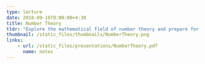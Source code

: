 ```yaml
---
type: lecture
date: 2018-09-16T8:00:00+4:30
title: Number Theory
tldr: "Explore the mathematical field of number theory and prepare for RSA encryption."
thumbnail: /static_files/thumbnails/NumberTheory.png
links: 
    - url: /static_files/presentations/NumberTheory.pdf
      name: notes
---
```

